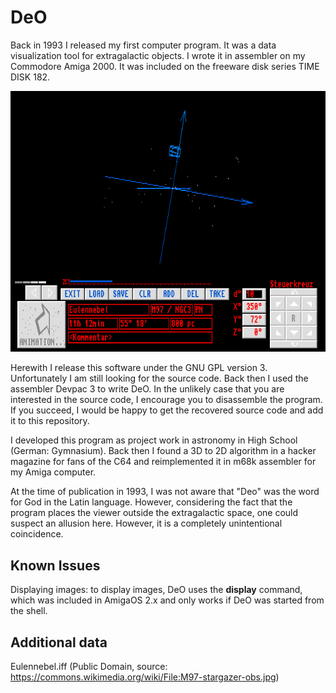 # DeO

Back in 1993 I released my first computer program. It was a data visualization tool for extragalactic objects. I wrote it in assembler on my Commodore Amiga 2000. It was included on the freeware disk series TIME DISK 182.

![DEO animated GIF](deo1.gif)

Herewith I release this software under the GNU GPL version 3. Unfortunately I am still looking for the source code. Back then I used the assembler Devpac 3 to write DeO. In the unlikely case that you are interested in the source code, I encourage you to disassemble the program. If you succeed, I would be happy to get the recovered source code and add it to this repository. 

I developed this program as project work in astronomy in High School (German: Gymnasium). Back then I found a 3D to 2D algorithm in a hacker magazine for fans of the C64 and reimplemented it in m68k assembler for my Amiga computer.

At the time of publication in 1993, I was not aware that "Deo" was the word for God in the Latin language. However, considering the fact that the program places the viewer outside the extragalactic space, one could suspect an allusion here. However, it is a completely unintentional coincidence.

## Known Issues

Displaying images: to display images, DeO uses the **display** command, which was included in AmigaOS 2.x and only works if DeO was started from the shell. 

## Additional data
Eulennebel.iff (Public Domain, source: https://commons.wikimedia.org/wiki/File:M97-stargazer-obs.jpg)
